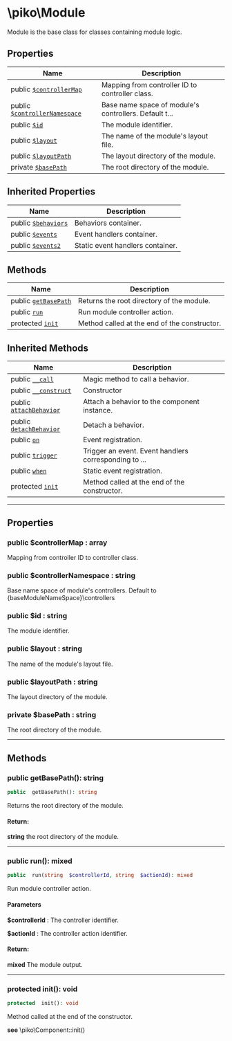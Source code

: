 

# \piko\Module

Module is the base class for classes containing module logic.








## Properties

| Name | Description |
|------|-------------|
| public [`$controllerMap`](#property_controllerMap) | Mapping from controller ID to controller class.  |
| public [`$controllerNamespace`](#property_controllerNamespace) | Base name space of module&#039;s controllers. Default t... |
| public [`$id`](#property_id) | The module identifier.  |
| public [`$layout`](#property_layout) | The name of the module&#039;s layout file.  |
| public [`$layoutPath`](#property_layoutPath) | The layout directory of the module.  |
| private [`$basePath`](#property_basePath) | The root directory of the module.  |

## Inherited Properties

| Name | Description |
|------|-------------|
| public [`$behaviors`](Component.md#property_behaviors) | Behaviors container.  |
| public [`$events`](Component.md#property_events) | Event handlers container.  |
| public [`$events2`](Component.md#property_events2) | Static event handlers container.  |

## Methods

| Name | Description |
|------|-------------|
| public [`getBasePath`](#method_getBasePath) | Returns the root directory of the module.  |
| public [`run`](#method_run) | Run module controller action.  |
| protected [`init`](#method_init) | Method called at the end of the constructor.  |

## Inherited Methods

| Name | Description |
|------|-------------|
| public [`__call`](Component.md#method___call) | Magic method to call a behavior.  |
| public [`__construct`](Component.md#method___construct) | Constructor  |
| public [`attachBehavior`](Component.md#method_attachBehavior) | Attach a behavior to the component instance.  |
| public [`detachBehavior`](Component.md#method_detachBehavior) | Detach a behavior.  |
| public [`on`](Component.md#method_on) | Event registration.  |
| public [`trigger`](Component.md#method_trigger) | Trigger an event. Event handlers corresponding to ... |
| public [`when`](Component.md#method_when) | Static event registration.  |
| protected [`init`](Component.md#method_init) | Method called at the end of the constructor.  |

-----


## Properties


<a name="property_controllerMap"></a>
### public $controllerMap : array
Mapping from controller ID to controller class.






<a name="property_controllerNamespace"></a>
### public $controllerNamespace : string
Base name space of module's controllers.
Default to \{baseModuleNameSpace}\\controllers





<a name="property_id"></a>
### public $id : string
The module identifier.






<a name="property_layout"></a>
### public $layout : string
The name of the module's layout file.






<a name="property_layoutPath"></a>
### public $layoutPath : string
The layout directory of the module.






<a name="property_basePath"></a>
### private $basePath : string
The root directory of the module.





-----

## Methods




<a name="method_getBasePath"></a>
### public getBasePath(): string

```php
public  getBasePath(): string
```

Returns the root directory of the module.








#### Return:
**string**
the root directory of the module.

-----



<a name="method_run"></a>
### public run(): mixed

```php
public  run(string  $controllerId, string  $actionId): mixed
```

Run module controller action.



#### Parameters
**$controllerId** :
The controller identifier.

**$actionId** :
The controller action identifier.






#### Return:
**mixed**
The module output.

-----



<a name="method_init"></a>
### protected init(): void

```php
protected  init(): void
```

Method called at the end of the constructor.






**see**  \piko\Component::init()



